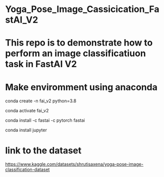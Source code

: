 # Yoga_Pose_Image_Cassicication_FastAI_V2

# This repo is to demonstrate how to perform an image classificatiuon task in FastAI V2

# Make enviromment using anaconda

conda create -n fai_v2 python=3.8

conda activate fai_v2

conda install -c fastai -c pytorch fastai

conda install jupyter

# link to the dataset
https://www.kaggle.com/datasets/shrutisaxena/yoga-pose-image-classification-dataset
